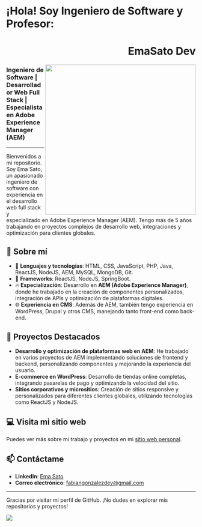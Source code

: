 # ¡Hola! Soy Ingeniero de Software y Profesor:

<div align="right">

# EmaSato Dev

</div>

<img width="400" height="auto" align="right" src="https://fabiangonzalez.dev/assets/img/fabiangonzalez.png">

### Ingeniero de Software | Desarrollador Web Full Stack | Especialista en Adobe Experience Manager (AEM)

---

Bienvenidos a mi repositorio. Soy Ema Sato, un apasionado ingeniero de software con experiencia en el desarrollo web full stack y especializado en Adobe Experience Manager (AEM). Tengo más de 5 años trabajando en proyectos complejos de desarrollo web, integraciones y optimización para clientes globales.



## 🚀 Sobre mí

- 🔧 **Lenguajes y tecnologías**: HTML, CSS, JavaScript, PHP, Java, ReactJS, NodeJS, AEM, MySQL, MongoDB, Git.
- 🎯 **Frameworks**: ReactJS, NodeJS, SpringBoot.
- 🔥 **Especialización**: Desarrollo en **AEM (Adobe Experience Manager)**, donde he trabajado en la creación de componentes personalizados, integración de APIs y optimización de plataformas digitales.
- 🌐 **Experiencia en CMS**: Además de AEM, también tengo experiencia en WordPress, Drupal y otros CMS, manejando tanto front-end como back-end.

## 🌟 Proyectos Destacados

- **Desarrollo y optimización de plataformas web en AEM**: He trabajado en varios proyectos de AEM implementando soluciones de frontend y backend, personalizando componentes y mejorando la experiencia del usuario.
- **E-commerce en WordPress**: Desarrollo de tiendas online completas, integrando pasarelas de pago y optimizando la velocidad del sitio.
- **Sitios corporativos y micrositios**: Creación de sitios responsive y personalizados para diferentes clientes globales, utilizando tecnologías como ReactJS y NodeJS.

## 💻 Visita mi sitio web

Puedes ver más sobre mi trabajo y proyectos en mi [sitio web personal](https://fabiangonzalez.dev/).


## 📫 Contáctame

- **LinkedIn**: [Ema Sato](https://www.linkedin.com/in/fabiangonzalezdev/)
- **Correo electrónico**: fabiangonzalezdev@gmail.com

---

Gracias por visitar mi perfil de GitHub. ¡No dudes en explorar mis repositorios y proyectos!

<a href="https://www.youtube.com/@poligonwebs?sub_confirmation=1" target="_blank" rel="noopener">
  <img align="center" src="https://fabiangonzalez.dev/assets/img/banneryoutube.png">
</a>
